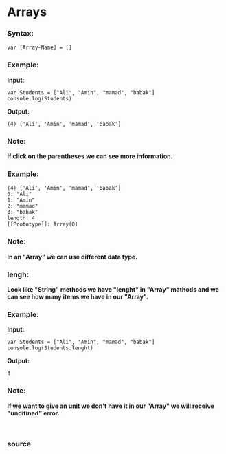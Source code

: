 # Arrays

### Syntax:
```
var [Array-Name] = []
```

### Example:

**Input:**
```
var Students = ["Ali", "Amin", "mamad", "babak"]
console.log(Students)
```

**Output:**
```
(4) ['Ali', 'Amin', 'mamad', 'babak']
```

### Note: 
**If click on the parentheses we can see more information.**

### Example:
```
(4) ['Ali', 'Amin', 'mamad', 'babak']
0: "Ali"
1: "Amin"
2: "mamad"
3: "babak"
length: 4
[[Prototype]]: Array(0)
```

### Note: 
**In an "Array" we can use different data type.**

### lengh: 
**Look like "String" methods we have "lenght" in "Array" mathods and we can see how many items we have in our "Array".**

### Example:

**Input:**
```
var Students = ["Ali", "Amin", "mamad", "babak"]
console.log(Students.lenght)
```

**Output:**
```
4
```

### Note: 
**If we want to give an unit we don't have it in our "Array" we will receive "undifined" error.**



<br>

### <a href="https://javascript.info/array" style="text-decoration: none;"> source </a>